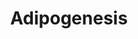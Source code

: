 ---
annotations:
- id: PW:0000650
  parent: signaling pathway
  type: Pathway Ontology
  value: signaling pathway pertinent to development
authors:
- MaintBot
- Khanspers
- Mkutmon
description: The different classess of factors involved in adipogenesis are shown.
  Adipogenesis is the process by which fat cells differentiate from predadipocytes
  to adipocytes (fat cells). Adipose tissue, composed of white and brown adipose tissue,
  is composed of adipocytes. This pathway is primarily studied to understand factors
  that contribute to obesity and diabetes. Transcriptional and hormonal regulators
  of adipocyte formation are indicated.
last-edited: 2015-06-30
organisms:
- Bos taurus
redirect_from:
- /index.php/Pathway:WP987
- /instance/WP987
- /instance/WP987_r80782
revision: r80782
schema-jsonld:
- '@context': https://schema.org/
  '@id': https://wikipathways.github.io/pathways/WP987.html
  '@type': Dataset
  creator:
    '@type': Organization
    name: WikiPathways
  description: The different classess of factors involved in adipogenesis are shown.
    Adipogenesis is the process by which fat cells differentiate from predadipocytes
    to adipocytes (fat cells). Adipose tissue, composed of white and brown adipose
    tissue, is composed of adipocytes. This pathway is primarily studied to understand
    factors that contribute to obesity and diabetes. Transcriptional and hormonal
    regulators of adipocyte formation are indicated.
  keywords:
  - ADIPOQ
  - ADPN
  - AGPAT2
  - AGT
  - AHR
  - ASIP
  - BMP1
  - BMP2
  - BMP3
  - BMP4
  - BSCL2
  - CDKN1A
  - CISD1
  - CNTFR
  - CREB1
  - CTNNB1
  - CUGBP1
  - CYP26A1
  - CYP26B1
  - DDIT3
  - DF
  - DLK
  - DVL1
  - E2F1
  - E2F4
  - EBF1
  - EGR2
  - EPAS1
  - FAS
  - FOXC2
  - FOXO1
  - FRZB
  - FZD1
  - GADD45A
  - GADD45B
  - GATA2
  - GATA3
  - GATA4
  - GDF10
  - GR-A
  - GTF3A
  - HIF1A
  - HMGA1
  - HNF1A
  - HSL
  - ID3
  - IGF-I
  - IL6
  - IL6ST
  - IRS1
  - IRS2
  - IRS4
  - KLF15
  - KLF5
  - KLF6
  - KLF7
  - LIF
  - LIFR
  - LMNA
  - LPIN1
  - LPIN2
  - LPIN3
  - LPL
  - MBNL1
  - MEF2A
  - MEF2C
  - MEF2D
  - MIF
  - MIXL1
  - NAMPT
  - NCOA1
  - NCOA2
  - NCOR1
  - NCOR2
  - NDN
  - NR1H3
  - NR2F1
  - NRIP1
  - OB
  - OSM
  - PCK1
  - PCK2
  - PLIN
  - PLIN2
  - PPARA
  - PPARD
  - PPARG
  - PPARGC1A
  - PRLR
  - PTGIS
  - RARA
  - RB1
  - RBL1
  - RBL2
  - RETN
  - RORA
  - RXRA
  - RXRG
  - SCD
  - SERPINE1
  - SFRP4
  - SLC2A4
  - SMAD3
  - SOCS1
  - SOCS3
  - SP1
  - SPOCK1
  - SREBF1
  - STAT1
  - STAT2
  - STAT3
  - STAT5A
  - STAT5B
  - STAT6
  - TGFB1
  - TNF
  - TRIB3
  - TWIST1
  - UCP1
  - WNT1
  - WNT10B
  - WNT5B
  - WWTR1
  - ZMPSTE24
  license: CC0
  name: Adipogenesis
seo: CreativeWork
title: Adipogenesis
wpid: WP987
---